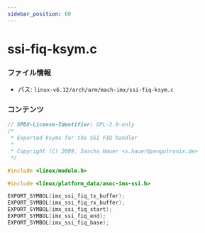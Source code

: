 ```yaml
---
sidebar_position: 60
---
```

# ssi-fiq-ksym.c

### ファイル情報

- パス: `linux-v6.12/arch/arm/mach-imx/ssi-fiq-ksym.c`

### コンテンツ

```c
// SPDX-License-Identifier: GPL-2.0-only
/*
 * Exported ksyms for the SSI FIQ handler
 *
 * Copyright (C) 2009, Sascha Hauer <s.hauer@pengutronix.de>
 */

#include <linux/module.h>

#include <linux/platform_data/asoc-imx-ssi.h>

EXPORT_SYMBOL(imx_ssi_fiq_tx_buffer);
EXPORT_SYMBOL(imx_ssi_fiq_rx_buffer);
EXPORT_SYMBOL(imx_ssi_fiq_start);
EXPORT_SYMBOL(imx_ssi_fiq_end);
EXPORT_SYMBOL(imx_ssi_fiq_base);


```
